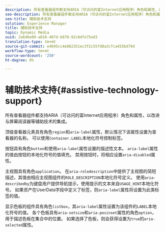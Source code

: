 ```yaml
---
description: 所有查看器组件都支持ARIA（可访问的富Internet应用程序）角色和属性，以改进与屏幕阅读器等辅助技术的集成。
seo-description: 所有查看器组件都支持ARIA（可访问的富Internet应用程序）角色和属性，以改进与屏幕阅读器等辅助技术的集成。
seo-title: 辅助技术支持
solution: Experience Manager
title: 辅助技术支持
topic: Dynamic Media
uuid: 2a6d6e09-a016-407d-b870-92c84fe75ed3
translation-type: tm+mt
source-git-commit: e4695cc4e882351ec3f2c55fd8a3cfca455bd79d
workflow-type: tm+mt
source-wordcount: '250'
ht-degree: 0%

---
```



# 辅助技术支持{#assistive-technology-support}

所有查看器组件都支持ARIA（可访问的富Internet应用程序）角色和属性，以改进与屏幕阅读器等辅助技术的集成。

顶级查看器元素具有角色`region`和`aria-label`属性，默认情况下该属性设置为查看器的名称。 可以使用`Container.LABEL`本地化符号控制标签。

按钮具有角色`button`和使用`aria-label`属性设置的描述性文本。 `aria-label`属性的值由按钮的本地化符号的值填充。 禁用按钮时，将相应设置`aria-disabled`属性。

主视图具有角色`application`。 在`aria-roledescription`中提供了主视图的简短描述，其值由相应主视图组件的`ROLE_DESCRIPTION`本地化符号定义。 使用`aria-describedby`为键盘用户提供导航提示，使用提示的文本来自`USAGE_HINT`本地化符号。 如果资产在UserData字段中定义了标签，则`aria-label`属性将设置为此类标签的值。

显示色板的组件具有角色`listbox`，其`aria-label`属性设置为该组件的`LABEL`本地化符号的值。 各个色板具有`aria-setsize`和`aria-posinset`属性的角色`option`，用于描述色板在集合中的位置。 如果选择了色板，则会获得设置为`true`的`aria-selected`属性。

